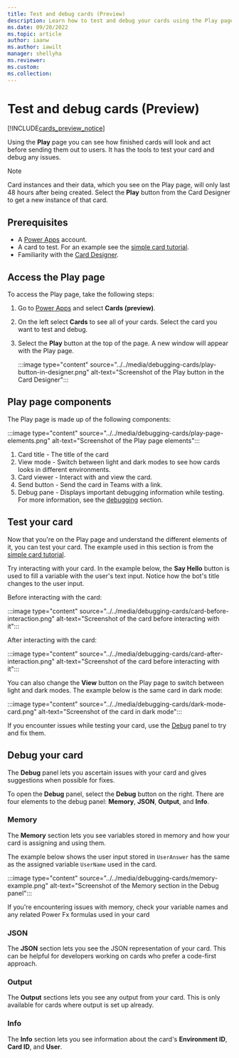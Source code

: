 ```yaml
---
title: Test and debug cards (Preview)
description: Learn how to test and debug your cards using the Play page
ms.date: 09/20/2022
ms.topic: article
author: iaanw
ms.author: iawilt
manager: shellyha
ms.reviewer: 
ms.custom: 
ms.collection: 
---
```


# Test and debug cards (Preview)

[!INCLUDE[cards_preview_notice](../../includes/preview-include.md)]

Using the **Play** page you can see how finished cards will look and act before sending them out to users. It has the tools to test your card and debug any issues.

> [!NOTE]
> Card instances and their data, which you see on the Play page, will only last 48 hours after being created. Select the **Play** button from the Card Designer to get a new instance of that card.

## Prerequisites

- A [Power Apps](https://powerapps.microsoft.com/) account.
- A card to test. For an example see the [simple card tutorial](../../tutorials/hello-world-card.md).
- Familiarity with the [Card Designer](../make-a-card/designer-overview.md).

## Access the Play page

To access the Play page, take the following steps:

1. Go to [Power Apps](https://make.test.powerapps.com/) and select **Cards (preview)**.
1. On the left select **Cards** to see all of your cards. Select the card you want to test and debug.
1. Select the **Play** button at the top of the page. A new window will appear with the Play page.

   :::image type="content" source="../../media/debugging-cards/play-button-in-designer.png" alt-text="Screenshot of the Play button in the Card Designer":::

## Play page components

The Play page is made up of the following components:

   :::image type="content" source="../../media/debugging-cards/play-page-elements.png" alt-text="Screenshot of the Play page elements":::

1. Card title - The title of the card
1. View mode - Switch between light and dark modes to see how cards looks in different environments.
1. Card viewer - Interact with and view the card.
1. Send button - Send the card in Teams with a link.
1. Debug pane - Displays important debugging information while testing. For more information, see the [debugging](#debug-your-card) section.

## Test your card

Now that you're on the Play page and understand the different elements of it, you can test your card. The example used in this section is from the [simple card tutorial](../../tutorials/hello-world-card.md).

Try interacting with your card. In the example below, the **Say Hello** button is used to fill a variable with the user's text input. Notice how the bot's title changes to the user input.

Before interacting with the card:

:::image type="content" source="../../media/debugging-cards/card-before-interaction.png" alt-text="Screenshot of the card before interacting with it":::

After interacting with the card:

:::image type="content" source="../../media/debugging-cards/card-after-interaction.png" alt-text="Screenshot of the card before interacting with it":::

You can also change the **View** button on the Play page to switch between light and dark modes. The example below is the same card in dark mode:

:::image type="content" source="../../media/debugging-cards/dark-mode-card.png" alt-text="Screenshot of the card in dark mode":::

If you encounter issues while testing your card, use the [Debug](#debug-your-card) panel to try and fix them.

## Debug your card

The **Debug** panel lets you ascertain issues with your card and gives suggestions when possible for fixes.

To open the **Debug** panel, select the **Debug** button on the right. There are four elements to the debug panel: **Memory**, **JSON**, **Output**, and **Info**.

### Memory

The **Memory** section lets you see variables stored in memory and how your card is assigning and using them.

The example below shows the user input stored in `UserAnswer` has the same as the assigned variable `UserName` used in the card.

:::image type="content" source="../../media/debugging-cards/memory-example.png" alt-text="Screenshot of the Memory section in the Debug panel":::

If you're encountering issues with memory, check your variable names and any related Power Fx formulas used in your card

### JSON

The **JSON** section lets you see the JSON representation of your card. This can be helpful for developers working on cards who prefer a code-first approach.

### Output

The **Output** sections lets you see any output from your card. This is only available for cards where output is set up already.

### Info

The **Info** section lets you see information about the card's **Environment ID**, **Card ID**, and **User**.
